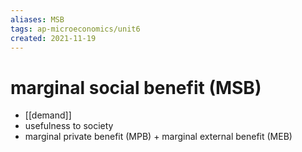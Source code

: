 ```yaml
---
aliases: MSB
tags: ap-microeconomics/unit6 
created: 2021-11-19
---
```


# marginal social benefit (MSB)

- [[demand]]
- usefulness to society
- marginal private benefit (MPB) + marginal external benefit (MEB) 
